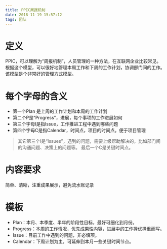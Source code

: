 ```yaml
---
title: PPIC周报机制
date: 2018-11-19 15:57:12
tags: 团队
---
```

# 定义
PPIC，可以理解为“周报机制”，人员管理的一种方法，在互联网企业比较常见。根据这个模型，可以很好地管理本周工作和下周的工作计划，协调部门间的工作。该模型是个非常好的管理方式模型。

# 每个字母的含义
- 第一个Plan 是上周的工作计划和本周的工作计划
- 第二个P是“Progress”，进展，每个事项的工作进展如何
- 第三个字母I是指Issue，工作推进工程中遇到哪些问题
- 第四个字母C是指Calendar，时间点，项目的时间点。便于项目管理

> 其它第三个I是“Issues”，遇到的问题，需要上级帮助解决的，比如部门间的沟通问题、决策上的问题等。
> 最后一个C是关键时间点。

# 内容要求
简单、清晰，注重成果展示，避免流水账记录

# 模板
- Plan：本月、本季度、半年的阶段性目标，最好可细化到月份。
- Progress：本周的工作情况，优先成果性内容，进展中的工作择优择重而写。
- Issue：目前工作中遇到的问题，非必填项。
- Calendar：下周计划为主，可延伸到本月一些关键时间节点。


